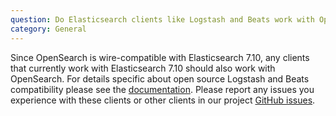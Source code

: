 ```yaml
---
question: Do Elasticsearch clients like Logstash and Beats work with OpenSearch?
category: General
---
```


Since OpenSearch is wire-compatible with Elasticsearch 7.10, any clients that currently work
with Elasticsearch 7.10 should also work with OpenSearch. For details specific about open 
source Logstash and Beats compatibility please see the [documentation](https://docs-beta.opensearch.org/docs/agents-and-ingestion-tools/#compatibility-matrices). 
Please report any issues you experience with these clients
or other clients in our project [GitHub issues](https://github.com/opensearch-project/OpenSearch/issues).